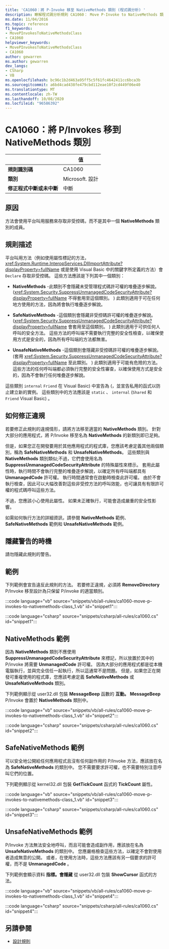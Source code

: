 ```yaml
---
title: 'CA1060：將 P-Invoke 移至 NativeMethods 類別 (程式碼分析) '
description: 瞭解程式碼分析規則 CA1060： Move P-Invoke to NativeMethods 類別
ms.date: 11/04/2016
ms.topic: reference
f1_keywords:
- MovePInvokesToNativeMethodsClass
- CA1060
helpviewer_keywords:
- MovePInvokesToNativeMethodsClass
- CA1060
author: gewarren
ms.author: gewarren
dev_langs:
- CSharp
- VB
ms.openlocfilehash: bc96c1b2d463a95ff5c5f61fc4642411cc6bca3b
ms.sourcegitcommit: a6bd4cad438fe479cbd112eae10f2cd449f06e40
ms.translationtype: MT
ms.contentlocale: zh-TW
ms.lasthandoff: 10/08/2020
ms.locfileid: "96586392"
---
```

# <a name="ca1060-move-pinvokes-to-nativemethods-class"></a>CA1060：將 P/Invokes 移到 NativeMethods 類別

| | 值 |
|-|-|
| **規則識別碼** |CA1060|
| **類別** |Microsoft. 設計|
| **修正程式中斷或未中斷** |中斷|

## <a name="cause"></a>原因

方法會使用平台叫用服務來存取非受控碼，而不是其中一個 **NativeMethods** 類別的成員。

## <a name="rule-description"></a>規則描述

平台叫用方法（例如使用屬性標記的方法， <xref:System.Runtime.InteropServices.DllImportAttribute?displayProperty=fullName> 或是使用 Visual Basic 中的關鍵字所定義的方法）會 `Declare` 存取非受控碼。 這些方法應該是下列其中一個類別：

- **NativeMethods** -此類別不會隱藏未受管理程式碼許可權的堆疊逐步解說。  (<xref:System.Security.SuppressUnmanagedCodeSecurityAttribute?displayProperty=fullName> 不得套用至這個類別。 ) 此類別適用于可在任何地方使用的方法，因為將會執行堆疊逐步解說。

- **SafeNativeMethods** -這個類別會隱藏非受控碼許可權的堆疊逐步解說。  (<xref:System.Security.SuppressUnmanagedCodeSecurityAttribute?displayProperty=fullName> 會套用至這個類別。 ) 此類別適用于可供任何人呼叫的安全方法。 這些方法的呼叫端不需要執行完整的安全性檢查，以確保使用方式是安全的，因為所有呼叫端的方法都無害。

- **UnsafeNativeMethods** -這個類別會隱藏非受控碼許可權的堆疊逐步解說。  (套用 <xref:System.Security.SuppressUnmanagedCodeSecurityAttribute?displayProperty=fullName> 至此類別。 ) 此類別適用于可能有危險的方法。 這些方法的任何呼叫端都必須執行完整的安全性審查，以確保使用方式是安全的，因為不會執行任何堆疊逐步解說。

這些類別 `internal` `Friend` 在 Visual Basic) 中宣告為 (，並宣告私用的函式以防止建立新的實例。 這些類別中的方法應該是 `static` 、 `internal` (`Shared` 和 `Friend` Visual Basic) 。

## <a name="how-to-fix-violations"></a>如何修正違規

若要修正此規則的違規情形，請將方法移至適當的 **NativeMethods** 類別。 針對大部分的應用程式，將 P/Invoke 移至名為 **NativeMethods** 的新類別即已足夠。

但是，如果您正在開發要用於其他應用程式的程式庫，您應該考慮定義其他兩個類別，稱為 **SafeNativeMethods** 和 **UnsafeNativeMethods**。 這些類別與 **NativeMethods** 類別類似;不過，它們會使用名為 **SuppressUnmanagedCodeSecurityAttribute** 的特殊屬性來標示。 套用此屬性時，執行時間不會執行完整的堆疊逐步解說，以確定所有呼叫端都具有 **UnmanagedCode** 許可權。 執行時間通常會在啟動時檢查此許可權。 由於不會執行檢查，因此可以大幅改善對這些非受控方法的呼叫效能，也可讓具有有限許可權的程式碼呼叫這些方法。

不過，您應該小心使用此屬性。 如果未正確執行，可能會造成嚴重的安全性影響。

如需如何執行方法的詳細資訊，請參閱 **NativeMethods** 範例、 **SafeNativeMethods** 範例和 **UnsafeNativeMethods** 範例。

## <a name="when-to-suppress-warnings"></a>隱藏警告的時機

請勿隱藏此規則的警告。

## <a name="example"></a>範例

下列範例會宣告違反此規則的方法。 若要修正違規，必須將 **RemoveDirectory** P/Invoke 移至設計為只保留 P/invoke 的適當類別。

:::code language="vb" source="snippets/vb/all-rules/ca1060-move-p-invokes-to-nativemethods-class_1.vb" id="snippet1":::

:::code language="csharp" source="snippets/csharp/all-rules/ca1060.cs" id="snippet1":::

## <a name="nativemethods-example"></a>NativeMethods 範例

因為 **NativeMethods** 類別不應使用 **SuppressUnmanagedCodeSecurityAttribute** 來標記，所以放置於其中的 P/invoke 將需要 **UnmanagedCode** 許可權。 因為大部分的應用程式都是從本機電腦執行，並與完全信任一起執行，所以這通常不是問題。 但是，如果您正在開發可重複使用的程式庫，您應該考慮定義 **SafeNativeMethods** 或 **UnsafeNativeMethods** 類別。

下列範例顯示從 user32.dll 包裝 **MessageBeep** 函數的 **互動。** **MessageBeep** P/Invoke 會置於 **NativeMethods** 類別中。

:::code language="vb" source="snippets/vb/all-rules/ca1060-move-p-invokes-to-nativemethods-class_1.vb" id="snippet2":::

:::code language="csharp" source="snippets/csharp/all-rules/ca1060.cs" id="snippet2":::

## <a name="safenativemethods-example"></a>SafeNativeMethods 範例

可以安全地公開給任何應用程式且沒有任何副作用的 P/Invoke 方法，應該放在名為 **SafeNativeMethods** 的類別中。 您不需要要求許可權，也不需要特別注意呼叫它們的位置。

下列範例顯示從 kernel32.dll 包裝 **GetTickCount** 函式的 **TickCount** 屬性。

:::code language="vb" source="snippets/vb/all-rules/ca1060-move-p-invokes-to-nativemethods-class_1.vb" id="snippet3":::

:::code language="csharp" source="snippets/csharp/all-rules/ca1060.cs" id="snippet3":::

## <a name="unsafenativemethods-example"></a>UnsafeNativeMethods 範例

P/Invoke 方法無法安全地呼叫，而且可能會造成副作用，應該放在名為 **UnsafeNativeMethods** 的類別中。 您應嚴格檢查這些方法，以確定不會對使用者造成無意的公開。 或者，在使用方法時，這些方法應該有另一個要求的許可權，而不是 **UnmanagedCode** 。

下列範例會顯示資料 **指標。會隱藏** 從 user32.dll 包裝 **ShowCursor** 函式的方法。

:::code language="vb" source="snippets/vb/all-rules/ca1060-move-p-invokes-to-nativemethods-class_1.vb" id="snippet4":::

:::code language="csharp" source="snippets/csharp/all-rules/ca1060.cs" id="snippet4":::

## <a name="see-also"></a>另請參閱

- [設計規則](design-warnings.md)
